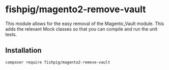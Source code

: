 # fishpig/magento2-remove-vault

This module allows for the easy removal of the Magento_Vault module. This adds the relevant Mock classes so that you can compile and run the unit tests.

## Installation
    composer require fishpig/magento2-remove-vault
